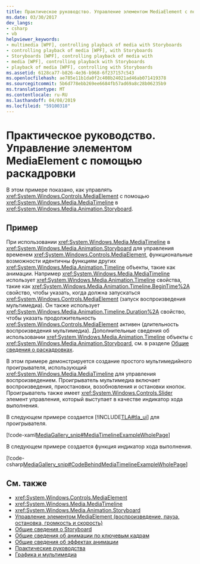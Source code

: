 ```yaml
---
title: Практическое руководство. Управление элементом MediaElement с помощью раскадровки
ms.date: 03/30/2017
dev_langs:
- csharp
- vb
helpviewer_keywords:
- multimedia [WPF], controlling playback of media with Storyboards
- controlling playback of media [WPF], with Storyboards
- Storyboards [WPF], controlling playback of media with
- media [WPF], controlling playback with Storyboards
- playback of media [WPF], controlling with Storyboards
ms.assetid: 6128ca77-b826-4e36-b968-6f237157c543
ms.openlocfilehash: ae785e11b1da0f2c408b24021ad46ab071419378
ms.sourcegitcommit: 5b6d778ebb269ee6684fb57ad69a8c28b06235b9
ms.translationtype: MT
ms.contentlocale: ru-RU
ms.lasthandoff: 04/08/2019
ms.locfileid: "59100318"
---
```

# <a name="how-to-control-a-mediaelement-by-using-a-storyboard"></a>Практическое руководство. Управление элементом MediaElement с помощью раскадровки
В этом примере показано, как управлять <xref:System.Windows.Controls.MediaElement> с помощью <xref:System.Windows.Media.MediaTimeline> в <xref:System.Windows.Media.Animation.Storyboard>.  
  
## <a name="example"></a>Пример  
 При использовании <xref:System.Windows.Media.MediaTimeline> в <xref:System.Windows.Media.Animation.Storyboard> для управления временем <xref:System.Windows.Controls.MediaElement>, функциональные возможности идентичны функциям других <xref:System.Windows.Media.Animation.Timeline> объекты, такие как анимации. Например <xref:System.Windows.Media.MediaTimeline> использует <xref:System.Windows.Media.Animation.Timeline> свойства, такие как <xref:System.Windows.Media.Animation.Timeline.BeginTime%2A> свойство, чтобы указать, когда должна запускаться <xref:System.Windows.Controls.MediaElement> (запуск воспроизведения мультимедиа). Он также использует <xref:System.Windows.Media.Animation.Timeline.Duration%2A> свойство, чтобы указать продолжительность <xref:System.Windows.Controls.MediaElement> активен (длительность воспроизведения мультимедиа). Дополнительные сведения об использовании <xref:System.Windows.Media.Animation.Timeline> объекты с <xref:System.Windows.Media.Animation.Storyboard>, см. в разделе [Общие сведения о раскадровках](storyboards-overview.md).  
  
 В этом примере демонстрируется создание простого мультимедийного проигрывателя, использующий <xref:System.Windows.Media.MediaTimeline> для управления воспроизведением. Проигрыватель мультимедиа включает воспроизведения, приостановки, возобновления и остановки кнопок. Проигрыватель также имеет <xref:System.Windows.Controls.Slider> элемент управления, который выступает в качестве индикатор хода выполнения.  
  
 В следующем примере создается [!INCLUDE[TLA#tla_ui](../../../../includes/tlasharptla-ui-md.md)] для проигрывателя.  
  
 [!code-xaml[MediaGallery_snip#MediaTimelineExampleWholePage](~/samples/snippets/visualbasic/VS_Snippets_Wpf/MediaGallery_snip/VB/MediaTimelineExample.xaml#mediatimelineexamplewholepage)]  
  
 В следующем примере создается функция индикатор хода выполнения.  
  
 [!code-csharp[MediaGallery_snip#CodeBehindMediaTimelineExampleWholePage](~/samples/snippets/csharp/VS_Snippets_Wpf/MediaGallery_snip/CSharp/MediaTimelineExample.xaml.cs#codebehindmediatimelineexamplewholepage)]
   
  
## <a name="see-also"></a>См. также

- <xref:System.Windows.Controls.MediaElement>
- <xref:System.Windows.Media.MediaTimeline>
- <xref:System.Windows.Media.Animation.Storyboard>
- [Управление элементом MediaElement (воспроизведение, пауза, остановка, громкость и скорость)](how-to-control-a-mediaelement-play-pause-stop-volume-and-speed.md)
- [Общие сведения о Storyboard](storyboards-overview.md)
- [Общие сведения об анимации по ключевым кадрам](key-frame-animations-overview.md)
- [Общие сведения об эффектах анимации](animation-overview.md)
- [Практические руководства](audio-and-video-how-to-topics.md)
- [Графика и мультимедиа](index.md)

